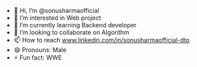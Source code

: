 - 👋 Hi, I’m @sonusharmaofficial
- 👀 I’m interested in Web project
- 🌱 I’m currently learning Backend developer
- 💞️ I’m looking to collaborate on Algorithm
- 📫 How to reach www.linkedin.com/in/sonusharmaofficial-dto
- 😄 Pronouns: Male
- ⚡ Fun fact: WWE

<!---
sonusharmaofficial/sonusharmaofficial is a ✨ special ✨ repository because its `README.md` (this file) appears on your GitHub profile.
You can click the Preview link to take a look at your changes.
--->
